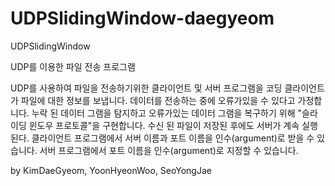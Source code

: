 # UDPSlidingWindow-daegyeom
UDPSlidingWindow
 
 
UDP를 이용한 파일 전송 프로그램
 
UDP를 사용하여 파일을 전송하기위한 클라이언트 및 서버 프로그램을 코딩
클라이언트가 파일에 대한 정보를 보냅니다.
데이터를 전송하는 중에 오류가있을 수 있다고 가정합니다.
누락 된 데이터 그램을 탐지하고 오류가있는 데이터 그램을 복구하기 위해 "슬라이딩 윈도우 프로토콜"을 구현합니다.
수신 된 파일이 저장된 후에도 서버가 계속 실행된다.
클라이언트 프로그램에서 서버 이름과 포트 이름을 인수(argument)로 받을 수 있습니다.
서버 프로그램에서 포트 이름을 인수(argument)로 지정할 수 있습니다.


by KimDaeGyeom, YoonHyeonWoo, SeoYongJae
